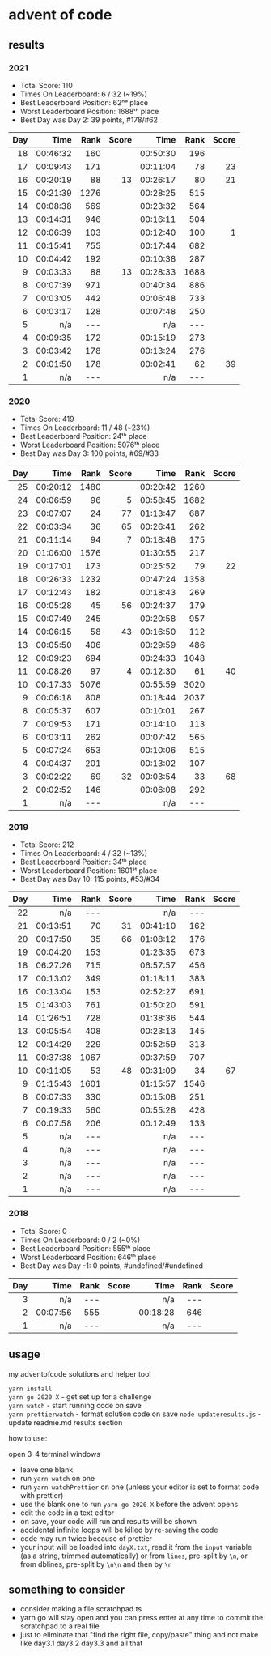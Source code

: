 # advent of code

## results

<!-- start-results -->

### 2021

- Total Score: 110
- Times On Leaderboard: 6 / 32 (~19%)
- Best Leaderboard Position: 62ⁿᵈ place
- Worst Leaderboard Position: 1688ᵗʰ place
- Best Day was Day 2: 39 points, #178/#62

| Day |     Time | Rank | Score |     Time | Rank | Score |
| --: | -------: | ---: | ----: | -------: | ---: | ----: |
|  18 | 00:46:32 |  160 |       | 00:50:30 |  196 |       |
|  17 | 00:09:43 |  171 |       | 00:11:04 |   78 |    23 |
|  16 | 00:20:19 |   88 |    13 | 00:26:17 |   80 |    21 |
|  15 | 00:21:39 | 1276 |       | 00:28:25 |  515 |       |
|  14 | 00:08:38 |  569 |       | 00:23:32 |  564 |       |
|  13 | 00:14:31 |  946 |       | 00:16:11 |  504 |       |
|  12 | 00:06:39 |  103 |       | 00:12:40 |  100 |     1 |
|  11 | 00:15:41 |  755 |       | 00:17:44 |  682 |       |
|  10 | 00:04:42 |  192 |       | 00:10:38 |  287 |       |
|   9 | 00:03:33 |   88 |    13 | 00:28:33 | 1688 |       |
|   8 | 00:07:39 |  971 |       | 00:40:34 |  886 |       |
|   7 | 00:03:05 |  442 |       | 00:06:48 |  733 |       |
|   6 | 00:03:17 |  128 |       | 00:07:48 |  250 |       |
|   5 |      n/a |  --- |       |      n/a |  --- |       |
|   4 | 00:09:35 |  172 |       | 00:15:19 |  273 |       |
|   3 | 00:03:42 |  178 |       | 00:13:24 |  276 |       |
|   2 | 00:01:50 |  178 |       | 00:02:41 |   62 |    39 |
|   1 |      n/a |  --- |       |      n/a |  --- |       |

### 2020

- Total Score: 419
- Times On Leaderboard: 11 / 48 (~23%)
- Best Leaderboard Position: 24ᵗʰ place
- Worst Leaderboard Position: 5076ᵗʰ place
- Best Day was Day 3: 100 points, #69/#33

| Day |     Time | Rank | Score |     Time | Rank | Score |
| --: | -------: | ---: | ----: | -------: | ---: | ----: |
|  25 | 00:20:12 | 1480 |       | 00:20:42 | 1260 |       |
|  24 | 00:06:59 |   96 |     5 | 00:58:45 | 1682 |       |
|  23 | 00:07:07 |   24 |    77 | 01:13:47 |  687 |       |
|  22 | 00:03:34 |   36 |    65 | 00:26:41 |  262 |       |
|  21 | 00:11:14 |   94 |     7 | 00:18:48 |  175 |       |
|  20 | 01:06:00 | 1576 |       | 01:30:55 |  217 |       |
|  19 | 00:17:01 |  173 |       | 00:25:52 |   79 |    22 |
|  18 | 00:26:33 | 1232 |       | 00:47:24 | 1358 |       |
|  17 | 00:12:43 |  182 |       | 00:18:43 |  269 |       |
|  16 | 00:05:28 |   45 |    56 | 00:24:37 |  179 |       |
|  15 | 00:07:49 |  245 |       | 00:20:58 |  957 |       |
|  14 | 00:06:15 |   58 |    43 | 00:16:50 |  112 |       |
|  13 | 00:05:50 |  406 |       | 00:29:59 |  486 |       |
|  12 | 00:09:23 |  694 |       | 00:24:33 | 1048 |       |
|  11 | 00:08:26 |   97 |     4 | 00:12:30 |   61 |    40 |
|  10 | 00:17:33 | 5076 |       | 00:55:59 | 3020 |       |
|   9 | 00:06:18 |  808 |       | 00:18:44 | 2037 |       |
|   8 | 00:05:37 |  607 |       | 00:10:01 |  267 |       |
|   7 | 00:09:53 |  171 |       | 00:14:10 |  113 |       |
|   6 | 00:03:11 |  262 |       | 00:07:42 |  565 |       |
|   5 | 00:07:24 |  653 |       | 00:10:06 |  515 |       |
|   4 | 00:04:37 |  201 |       | 00:13:02 |  107 |       |
|   3 | 00:02:22 |   69 |    32 | 00:03:54 |   33 |    68 |
|   2 | 00:02:52 |  146 |       | 00:06:08 |  292 |       |
|   1 |      n/a |  --- |       |      n/a |  --- |       |

### 2019

- Total Score: 212
- Times On Leaderboard: 4 / 32 (~13%)
- Best Leaderboard Position: 34ᵗʰ place
- Worst Leaderboard Position: 1601ˢᵗ place
- Best Day was Day 10: 115 points, #53/#34

| Day |     Time | Rank | Score |     Time | Rank | Score |
| --: | -------: | ---: | ----: | -------: | ---: | ----: |
|  22 |      n/a |  --- |       |      n/a |  --- |       |
|  21 | 00:13:51 |   70 |    31 | 00:41:10 |  162 |       |
|  20 | 00:17:50 |   35 |    66 | 01:08:12 |  176 |       |
|  19 | 00:04:20 |  153 |       | 01:23:35 |  673 |       |
|  18 | 06:27:26 |  715 |       | 06:57:57 |  456 |       |
|  17 | 00:13:02 |  349 |       | 01:18:11 |  383 |       |
|  16 | 00:13:04 |  153 |       | 02:52:27 |  691 |       |
|  15 | 01:43:03 |  761 |       | 01:50:20 |  591 |       |
|  14 | 01:26:51 |  728 |       | 01:38:36 |  544 |       |
|  13 | 00:05:54 |  408 |       | 00:23:13 |  145 |       |
|  12 | 00:14:29 |  229 |       | 00:52:59 |  313 |       |
|  11 | 00:37:38 | 1067 |       | 00:37:59 |  707 |       |
|  10 | 00:11:05 |   53 |    48 | 00:31:09 |   34 |    67 |
|   9 | 01:15:43 | 1601 |       | 01:15:57 | 1546 |       |
|   8 | 00:07:33 |  330 |       | 00:15:08 |  251 |       |
|   7 | 00:19:33 |  560 |       | 00:55:28 |  428 |       |
|   6 | 00:07:58 |  206 |       | 00:12:49 |  133 |       |
|   5 |      n/a |  --- |       |      n/a |  --- |       |
|   4 |      n/a |  --- |       |      n/a |  --- |       |
|   3 |      n/a |  --- |       |      n/a |  --- |       |
|   2 |      n/a |  --- |       |      n/a |  --- |       |
|   1 |      n/a |  --- |       |      n/a |  --- |       |

### 2018

- Total Score: 0
- Times On Leaderboard: 0 / 2 (~0%)
- Best Leaderboard Position: 555ᵗʰ place
- Worst Leaderboard Position: 646ᵗʰ place
- Best Day was Day -1: 0 points, #undefined/#undefined

| Day |     Time | Rank | Score |     Time | Rank | Score |
| --: | -------: | ---: | ----: | -------: | ---: | ----: |
|   3 |      n/a |  --- |       |      n/a |  --- |       |
|   2 | 00:07:56 |  555 |       | 00:18:28 |  646 |       |
|   1 |      n/a |  --- |       |      n/a |  --- |       |

<!-- end-results -->

## usage

my adventofcode solutions and helper tool

`yarn install`  
`yarn go 2020 X` - get set up for a challenge  
`yarn watch` - start running code on save  
`yarn prettierwatch` - format solution code on save
`node updateresults.js` - update readme.md results section

how to use:

open 3-4 terminal windows

- leave one blank
- run `yarn watch` on one
- run `yarn watchPrettier` on one (unless your editor is set to format code with prettier)
- use the blank one to run `yarn go 2020 X` before the advent opens
- edit the code in a text editor
- on save, your code will run and results will be shown
- accidental infinite loops will be killed by re-saving the code
- code may run twice because of prettier
- your input will be loaded into `dayX.txt`, read it from the `input` variable (as a string, trimmed automatically) or from `lines`, pre-split by `\n`, or from dblines, pre-split by `\n\n` and then by `\n`

## something to consider

- consider making a file scratchpad.ts
- yarn go will stay open and you can press enter at any time to commit the scratchpad to a real file
- just to eliminate that "find the right file, copy/paste" thing and not make like day3.1 day3.2 day3.3 and all that
